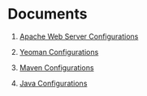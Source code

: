Documents
==========

1. [Apache Web Server Configurations](ApacheConfigurations.md)

2. [Yeoman Configurations](YeomanConfigurations.md)

3. [Maven Configurations](MavenConfigurations.md)

4. [Java Configurations](JavaConfigurations.md)
